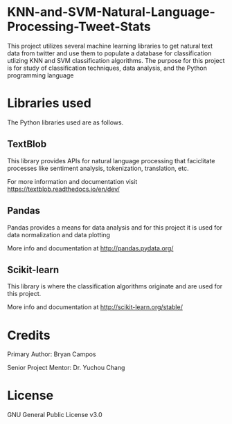 # KNN-and-SVM-Natural-Language-Processing-Tweet-Stats

This project utilizes several machine learning libraries to get natural text data from twitter and use them to populate a database for classification utlizing KNN and SVM classification algorithms. The purpose for this project is for study of classification techniques, data analysis, and the Python programming language

# Libraries used

The Python libraries used are as follows.

TextBlob
---

This library provides APIs for natural language processing that faciclitate processes like sentiment analysis, tokenization, translation, etc.

For more information and documentation visit https://textblob.readthedocs.io/en/dev/

Pandas
---

Pandas provides a means for data analysis and for this project it is used for data normalization and data plotting

More info and documentation at http://pandas.pydata.org/

Scikit-learn
---

This library is where the classification algorithms originate and are used for this project.

More info and documentation at http://scikit-learn.org/stable/

# Credits

Primary Author: Bryan Campos

Senior Project Mentor: Dr. Yuchou Chang

# License

GNU General Public License v3.0
